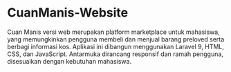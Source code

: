 # CuanManis-Website
Cuan Manis versi web merupakan platform marketplace untuk mahasiswa, yang memungkinkan pengguna membeli dan menjual barang preloved serta berbagi informasi kos. Aplikasi ini dibangun menggunakan Laravel 9, HTML, CSS, dan JavaScript. Antarmuka dirancang responsif dan ramah pengguna, disesuaikan dengan kebutuhan mahasiswa.
